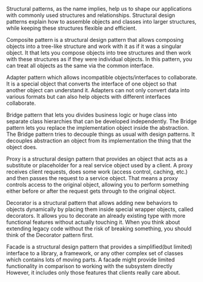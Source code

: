 Structural patterns, as the name implies, help us to shape our applications with commonly used structures and relationships. Structural design patterns
explain how to assemble objects and classes into larger structures, while keeping these structures flexible and efficient.

Composite pattern is a structural design pattern that allows composing objects into a tree-like structure and work with it as if it was a singular
object. It that lets you compose objects into tree structures and then work with these structures as if they were individual objects. In this pattern,
you can treat all objects as the same via the common interface.

Adapter pattern which allows incompatible objects/interfaces to collaborate. It is a special object that converts the interface of one object so that
another object can understand it. Adapters can not only convert data into various formats but can also help objects with different interfaces
collaborate.

Bridge pattern that lets you divides business logic or huge class into separate class hierarchies that can be developed independently. The Bridge
pattern lets you replace the implementation object inside the abstraction. The Bridge pattern tries to decouple things as usual with design patterns. It
decouples abstraction an object from its implementation the thing that the object does.

Proxy is a structural design pattern that provides an object that acts as a substitute or placeholder for a real service object used by a client. A
proxy receives client requests, does some work (access control, caching, etc.) and then passes the request to a service object. That means a proxy
controls access to the original object, allowing you to perform something either before or after the request gets through to the original object.

Decorator is a structural pattern that allows adding new behaviors to objects dynamically by placing them inside special wrapper objects, called
decorators. It allows you to decorate an already existing type with more functional features without actually touching it. When you think about
extending legacy code without the risk of breaking something, you should think of the Decorator pattern first.

Facade is a structural design pattern that provides a simplified(but limited) interface to a library, a framework, or any other complex set of classes
which contains lots of moving parts. A facade might provide limited functionality in comparison to working with the subsystem directly However, it
includes only those features that clients really care about.
